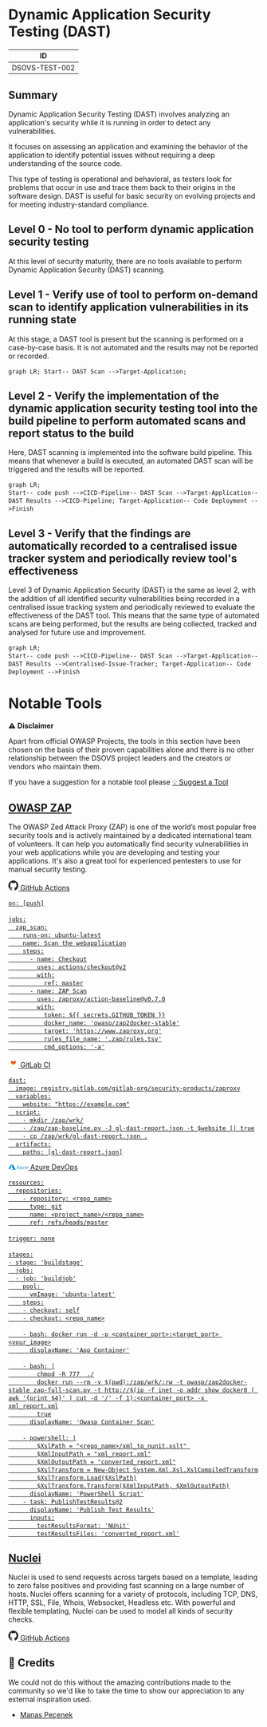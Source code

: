 # Dynamic Application Security Testing (DAST)

| ID             |
| -------------- |
| DSOVS-TEST-002 |

## Summary

Dynamic Application Security Testing (DAST) involves analyzing an application's security while it is running in order to detect any vulnerabilities. 

It focuses on assessing an application and examining the behavior of the application to identify potential issues without requiring a deep understanding of the source code. 

This type of testing is operational and behavioral, as testers look for problems that occur in use and trace them back to their origins in the software design. DAST is useful for basic security on evolving projects and for meeting industry-standard compliance.

## Level 0 - No tool to perform dynamic application security testing

At this level of security maturity, there are no tools available to perform Dynamic Application Security (DAST) scanning. 

## Level 1 - Verify use of tool to perform on-demand scan to identify application vulnerabilities in its running state

At this stage, a DAST tool is present but the scanning is performed on a case-by-case basis. It is not automated and the results may not be reported or recorded. 

```mermaid
graph LR; Start-- DAST Scan -->Target-Application;
```

## Level 2 - Verify the implementation of the dynamic application security testing tool into the build pipeline to perform automated scans and report status to the build

Here, DAST scanning is implemented into the software build pipeline. This means that whenever a build is executed, an automated DAST scan will be triggered and the results will be reported. 

```mermaid
graph LR; 
Start-- code push -->CICD-Pipeline-- DAST Scan -->Target-Application--DAST Results -->CICD-Pipeline; Target-Application-- Code Deployment -->Finish
```

## Level 3 - Verify that the findings are automatically recorded to a centralised issue tracker system and periodically review tool's effectiveness

Level 3 of Dynamic Application Security (DAST) is the same as level 2, with the addition of all identified security vulnerabilities being recorded in a centralised issue tracking system and periodically reviewed to evaluate the effectiveness of the DAST tool. This means that the same type of automated scans are being performed, but the results are being collected, tracked and analysed for future use and improvement.

```mermaid
graph LR; 
Start-- code push -->CICD-Pipeline-- DAST Scan -->Target-Application--DAST Results -->Centralised-Issue-Tracker; Target-Application-- Code Deployment -->Finish
```

# Notable Tools 

⚠️ **Disclaimer**

Apart from official OWASP Projects, the tools in this section have been chosen on the basis of their proven capabilities alone and there is no other relationship between the DSOVS project leaders and the creators or vendors who maintain them. 

If you have a suggestion for a notable tool please [💡 Suggest a Tool](https://github.com/OWASP/www-project-devsecops-verification-standard/discussions/categories/ideas) 

## [OWASP ZAP](https://github.com/zaproxy/zaproxy)

The OWASP Zed Attack Proxy (ZAP) is one of the world’s most popular free security tools and is actively maintained by a dedicated international team of volunteers. It can help you automatically find security vulnerabilities in your web applications while you are developing and testing your applications. It's also a great tool for experienced pentesters to use for manual security testing.

<a href="https://github.com/zaproxy/zaproxy"><img src="images/github.svg" width="20px"> GitHub Actions

```
on: [push]

jobs:
  zap_scan:
    runs-on: ubuntu-latest
    name: Scan the webapplication
    steps:
      - name: Checkout
        uses: actions/checkout@v2
        with:
          ref: master
      - name: ZAP Scan
        uses: zaproxy/action-baseline@v0.7.0
        with:
          token: ${{ secrets.GITHUB_TOKEN }}
          docker_name: 'owasp/zap2docker-stable'
          target: 'https://www.zaproxy.org'
          rules_file_name: '.zap/rules.tsv'
          cmd_options: '-a'
```

<a href="https://gitlab.com/gitlab-org/security-products/dependencies/zaproxy"><img src="images/gitlab.svg" width="20px"> GitLab CI


```
dast:
  image: registry.gitlab.com/gitlab-org/security-products/zaproxy
  variables:
    website: "https://example.com"
  script:
    - mkdir /zap/wrk/
    - /zap/zap-baseline.py -J gl-dast-report.json -t $website || true
    - cp /zap/wrk/gl-dast-report.json .
  artifacts:
    paths: [gl-dast-report.json]

```

<a href="https://medium.com/adessoturkey/owasp-zap-security-tests-in-azure-devops-fe891f5402a4"><img src="images/azure.svg" width="40px"> Azure DevOps

```
resources:
  repositories:
    - repository: <repo_name>
      type: git
      name: <project_name>/<repo_name>
      ref: refs/heads/master

trigger: none

stages:
- stage: 'buildstage'
  jobs:
  - job: 'buildjob'
    pool: 
      vmImage: 'ubuntu-latest'
    steps:
    - checkout: self
    - checkout: <repo_name>

    - bash: docker run -d -p <container_port>:<target_port> <your_image>
      displayName: 'App Container'

    - bash: |
        chmod -R 777  ./
        docker run --rm -v $(pwd):/zap/wrk/:rw -t owasp/zap2docker-stable zap-full-scan.py -t http://$(ip -f inet -o addr show docker0 | awk '{print $4}' | cut -d '/' -f 1):<container_port> -x 
xml_report.xml
        true
      displayName: 'Owasp Container Scan'

    - powershell: |
        $XslPath = "<repo_name>/xml_to_nunit.xslt" 
        $XmlInputPath = "xml_report.xml"
        $XmlOutputPath = "converted_report.xml"
        $XslTransform = New-Object System.Xml.Xsl.XslCompiledTransform
        $XslTransform.Load($XslPath)
        $XslTransform.Transform($XmlInputPath, $XmlOutputPath)
      displayName: 'PowerShell Script'
    - task: PublishTestResults@2
      displayName: 'Publish Test Results'
      inputs:
        testResultsFormat: 'NUnit'
        testResultsFiles: 'converted_report.xml'
```

## [Nuclei](https://github.com/projectdiscovery/nuclei)

Nuclei is used to send requests across targets based on a template, leading to zero false positives and providing fast scanning on a large number of hosts. Nuclei offers scanning for a variety of protocols, including TCP, DNS, HTTP, SSL, File, Whois, Websocket, Headless etc. With powerful and flexible templating, Nuclei can be used to model all kinds of security checks.

<a href="https://github.com/projectdiscovery/nuclei"><img src="images/github.svg" width="20px"> GitHub Actions</a>

## 🙏 Credits

We could not do this without the amazing contributions made to the community so we'd like to take the time to show our appreciation to any external inspiration used. 

* [Manas Peçenek](https://www.linkedin.com/in/manas-pecenek-1812pr/)
